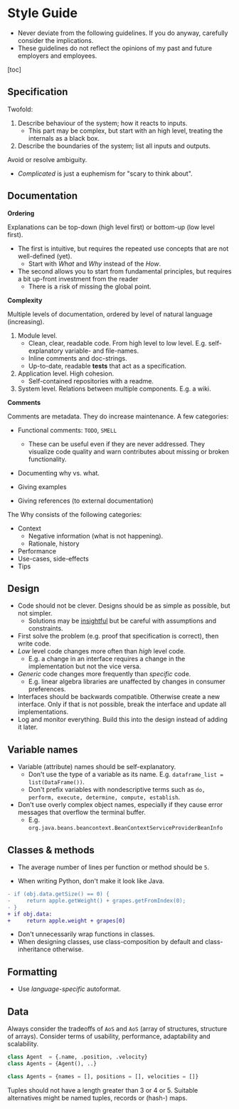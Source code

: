 # Style Guide

* Never deviate from the following guidelines. If you do anyway, carefully consider the implications.
* These guidelines do not reflect the opinions of my past and future employers and employees.

[toc]


## Specification

Twofold:

1. Describe behaviour of the system; how it reacts to inputs.
    - This part may be complex, but start with an high level, treating the internals as a black box.
2. Describe the boundaries of the system; list all inputs and outputs.

Avoid or resolve ambiguity.

* *Complicated* is just a euphemism for "scary to think about".



## Documentation

**Ordering**

Explanations can be top-down (high level first) or bottom-up (low level first).

- The first is intuitive, but requires the repeated use concepts that are not well-defined (yet).
    - Start with *What* and *Why* instead of the *How*.
- The second allows you to start from fundamental principles, but requires a bit up-front investment from the reader
    - There is a risk of missing the global point.



**Complexity**

Multiple levels of documentation, ordered by level of natural language (increasing).

1. Module level. 
    - Clean, clear, readable code. From high level to low level. E.g. self-explanatory variable- and file-names.
    - Inline comments and doc-strings.
    - Up-to-date, readable **tests** that act as a specification.
2. Application level. High cohesion.
    - Self-contained repositories with a readme.
3. System level. Relations between multiple components. E.g. a wiki.



**Comments**

Comments are metadata. They do increase maintenance. A few categories:

- Functional comments: `TODO`, `SMELL`
    - These can be useful even if they are never addressed. They visualize code quality and warn contributes about missing or broken functionality.

- Documenting why vs. what.
- Giving examples
- Giving references (to external documentation)

The Why consists of the following categories:

- Context
    - Negative information (what is not happening).
    - Rationale, history
- Performance
- Use-cases, side-effects
- Tips




## Design
- Code should not be clever. Designs should be as simple as possible, but not simpler.
  - Solutions may be [insightful](https://www.hillelwayne.com/post/cleverness/) but be careful with assumptions and constraints.
- First solve the problem (e.g. proof that specification is correct), then write code.
- *Low* level code changes more often than *high* level code.
    - E.g. a change in an interface requires a change in the implementation but not the vice versa.
- *Generic* code changes more frequently than *specific* code.
  - E.g. linear algebra libraries are unaffected by changes in consumer preferences.
- Interfaces should be backwards compatible. Otherwise create a new interface. Only if that is not possible, break the interface and update all implementations.
- Log and monitor everything. Build this into the design instead of adding it later.




## Variable names

* Variable (attribute) names should be self-explanatory. 
   * Don't use the type of a variable as its name. 
      E.g. `dataframe_list = list(DataFrame())`.
   * Don't prefix variables with nondescriptive terms such as `do, perform, execute, determine, compute, establish`.
* Don't use overly complex object names, especially if they cause error messages that overflow the terminal buffer.
   * E.g. `org.java.beans.beancontext.BeanContextServiceProviderBeanInfo`





## Classes & methods

* The average number of lines per function or method should be `5`.

* When writing Python, don't make it look like Java.
```diff
- if (obj.data.getSize() == 0) {
-     return apple.getWeight() + grapes.getFromIndex(0);
- }
+ if obj.data:
+     return apple.weight + grapes[0]
```

* Don't unnecessarily wrap functions in classes.
* When designing classes, use class-composition by default and class-inheritance otherwise.




## Formatting

* Use _language-specific_ autoformat.




## Data

Always consider the tradeoffs of `AoS` and `AoS` (array of structures, structure of arrays). Consider terms of usability, performance, adaptability and scalability.
```py
class Agent  = {.name, .position, .velocity}
class Agents = {Agent(), ..}
```



```py
class Agents = {names = [], positions = [], velocities = []}
```



Tuples should not have a length greater than 3 or 4 or 5. Suitable alternatives might be named tuples, records or (hash-) maps.

